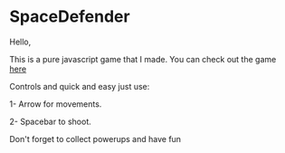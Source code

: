 # SpaceDefender
Hello, 

This is a pure javascript game that I made. You can check out the game [here](https://shadyshawkat.github.io/SpaceDefender/)

Controls and quick and easy just use:

  1- Arrow for movements.
  
  2- Spacebar to shoot.
  
Don't forget to collect powerups and have fun 
